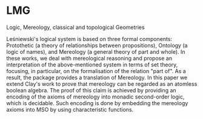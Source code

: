 # LMG
Logic, Mereology, classical and topological Geometries

Leśniewski's logical system is based on three formal components: Protothetic (a theory of relationships between propositions), Ontology (a logic of names), and Mereology (a general theory of part and whole). 
In these works, we deal with mereological reasoning and propose an interpretation of the above-mentioned
system in terms of set theory, focusing, in particular, on the formalisation of the relation "part of". As a result, the package provides a translation of
Mereology.
In this paper we extend Clay's work to prove that mereology can be regarded as an atomless boolean algebra.
The proof of this claim is achieved by providing an encoding of the axioms of mereology into monadic second-order logic, which is decidable.
Such encoding is done by embedding the mereology axioms into MSO by using characteristic functions.

